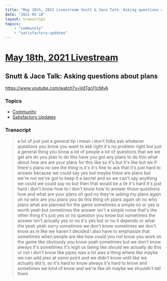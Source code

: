 ```yaml
---
title: "May 18th, 2021 Livestream Snutt & Jace Talk: Asking questions about plans"
date: "2021-05-18"
layout: transcript
topics:
    - "community"
    - "satisfactory-updates"
---
```

# [May 18th, 2021 Livestream](../2021-05-18.md)
## Snutt & Jace Talk: Asking questions about plans
https://www.youtube.com/watch?v=VdTgcFtcMyA

### Topics
* [Community](../topics/community.md)
* [Satisfactory Updates](../topics/satisfactory-updates.md)

### Transcript

> a lot of just just a general tip i mean i don't folks ask whatever questions you know you want to ask right it's no problem right but just a general thing you know a lot of people a lot of questions that we we get are do you plan to do this have you got any plans to do this what about how are are your plans for this like so it's but it's like but we if there's plans no see the thing is it's it's fine to ask that it's just hard to answer because we could say yes but maybe there are plans but we're not we've got to keep it a secret and so we can't say anything we could we could say no but then that would be a lie it's hard it's just hard i don't know how to i don't know how to answer those questions how and what are your plans oh god no they're asking my plans again oh no who are you plans you do this thing oh plans again oh no who plans what are planned for the game sometimes a simple no or yes is worth yeah but sometimes the answer isn't a simple noise that's the other thing it's just yes or no question you know but sometimes the answer isn't actually yes or no it's yes but or no it depends or what the yeah yeah sorry sometimes we don't know sometimes we don't know as in like we haven't decided i also have to emphasize that sometimes when people are like how could you not know you work on the game like obviously you know yeah sometimes but we don't know always it's sometimes it's legit us being like should we actually do this or not i don't know like pipes was a lot was a thing where like maybe we can add pies at some point and we didn't know until like we actually did it, so it's hard to know always it's hard to know and sometimes we kind of know and we're like oh maybe we shouldn't tell them
